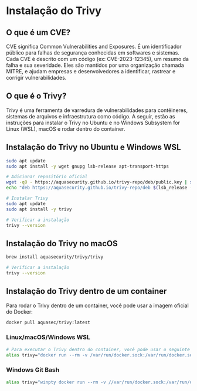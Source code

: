 # Instalação do Trivy


## O que é um CVE?

CVE significa Common Vulnerabilities and Exposures. É um identificador público para falhas de segurança conhecidas em softwares e sistemas. Cada CVE é descrito com um código (ex: CVE-2023-12345), um resumo da falha e sua severidade. Eles são mantidos por uma organização chamada MITRE, e ajudam empresas e desenvolvedores a identificar, rastrear e corrigir vulnerabilidades.


## O que é o Trivy?

Trivy é uma ferramenta de varredura de vulnerabilidades para contêineres, sistemas de arquivos e infraestrutura como código. A seguir, estão as instruções para instalar o Trivy no Ubuntu e no Windows Subsystem for Linux (WSL), macOS e rodar dentro do container.

## Instalação do Trivy no Ubuntu e Windows WSL

```bash
sudo apt update
sudo apt install -y wget gnupg lsb-release apt-transport-https

# Adicionar repositório oficial
wget -qO - https://aquasecurity.github.io/trivy-repo/deb/public.key | sudo apt-key add -
echo "deb https://aquasecurity.github.io/trivy-repo/deb $(lsb_release -cs) main" | sudo tee /etc/apt/sources.list.d/trivy.list

# Instalar Trivy
sudo apt update
sudo apt install -y trivy

# Verificar a instalação
trivy --version
```

## Instalação do Trivy no macOS

```bash
brew install aquasecurity/trivy/trivy

# Verificar a instalação
trivy --version
```

## Instalação do Trivy dentro de um container


Para rodar o Trivy dentro de um container, você pode usar a imagem oficial do Docker:

```bash
docker pull aquasec/trivy:latest
```

### Linux/macOS/Windows WSL
```bash
# Para executar o Trivy dentro do container, você pode usar o seguinte comando:
alias trivy="docker run --rm -v /var/run/docker.sock:/var/run/docker.sock aquasec/trivy"
```

### Windows Git Bash
```bash
alias trivy="winpty docker run --rm -v //var/run/docker.sock:/var/run/docker.sock aquasec/trivy"
```

